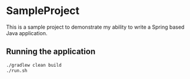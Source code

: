 # SampleProject

This is a sample project to demonstrate my ability to write a Spring based Java application.

## Running the application
```bash
./gradlew clean build
./run.sh
```

